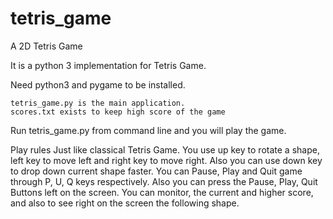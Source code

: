 # tetris_game
A 2D Tetris Game

It is a python 3 implementation for Tetris Game.
	
Need python3 and pygame to be installed.

	tetris_game.py is the main application.
	scores.txt exists to keep high score of the game
	
Run tetris_game.py from command line and you will play the game.

Play rules
Just like classical Tetris Game. 
You use up key to rotate a shape, left key to move left and right key to move right. Also you can use down key to drop down current shape faster.
You can Pause, Play and Quit game through P, U, Q keys respectively. Also you can press the Pause, Play, Quit Buttons left on the screen.
You can monitor, the current and higher score, and also to see right on the screen the following shape.
